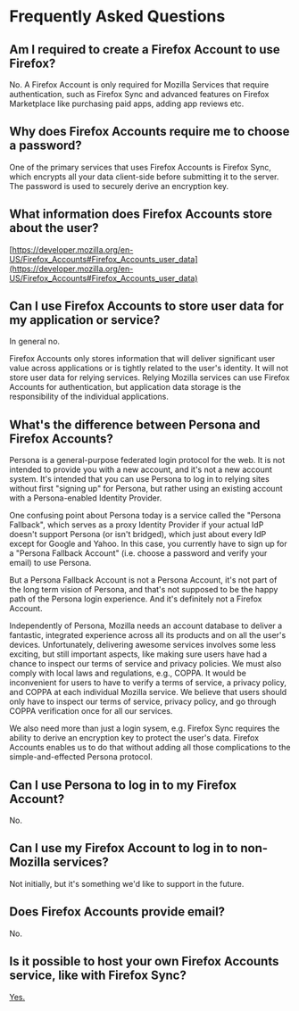 # Frequently Asked Questions

## Am I required to create a Firefox Account to use Firefox?
No. A Firefox Account is only required for Mozilla Services that require authentication, such as Firefox Sync and advanced features on Firefox Marketplace like purchasing paid apps, adding app reviews etc.

## Why does Firefox Accounts require me to choose a password?
One of the primary services that uses Firefox Accounts is Firefox Sync, which encrypts all your data client-side before submitting it to the server. The password is used to securely derive an encryption key.

## What information does Firefox Accounts store about the user?
[https://developer.mozilla.org/en-US/Firefox_Accounts#Firefox_Accounts_user_data](https://developer.mozilla.org/en-US/Firefox_Accounts#Firefox_Accounts_user_data)

## Can I use Firefox Accounts to store user data for my application or service?
In general no.

Firefox Accounts only stores information that will deliver significant user value across applications or is tightly related to the user's identity. It will not store user data for relying services. Relying Mozilla services can use Firefox Accounts for authentication, but application data storage is the responsibility of the individual applications.

## What's the difference between Persona and Firefox Accounts?
Persona is a general-purpose federated login protocol for the web. It is not intended to provide you with a new account, and it's not a new account system. It's intended that you can use Persona to log in to relying sites without first "signing up" for Persona, but rather using an existing account with a Persona-enabled Identity Provider.

One confusing point about Persona today is a service called the "Persona Fallback", which serves as a proxy Identity Provider if your actual IdP doesn't support Persona (or isn't bridged), which just about every IdP except for Google and Yahoo. In this case, you currently have to sign up for a "Persona Fallback Account" (i.e. choose a password and verify your email) to use Persona.

But a Persona Fallback Account is not a Persona Account, it's not part of the long term vision of Persona, and that's not supposed to be the happy path of the Persona login experience. And it's definitely not a Firefox Account.

Independently of Persona, Mozilla needs an account database to deliver a fantastic, integrated experience across all its products and on all the user's devices. Unfortunately, delivering awesome services involves some less exciting, but still important aspects, like making sure users have had a chance to inspect our terms of service and privacy policies. We must also comply with local laws and regulations, e.g., COPPA. It would be inconvenient for users to have to verify a terms of service, a privacy policy, and COPPA at each individual Mozilla service. We believe that users should only have to inspect our terms of service, privacy policy, and go through COPPA verification once for all our services.

We also need more than just a login sysem, e.g. Firefox Sync requires the ability to derive an encryption key to protect the user's data. Firefox Accounts enables us to do that without adding all those complications to the simple-and-effected Persona protocol.

## Can I use Persona to log in to my Firefox Account?
No.

## Can I use my Firefox Account to log in to non-Mozilla services?
Not initially, but it's something we'd like to support in the future.

## Does Firefox Accounts provide email?
No.

## Is it possible to host your own Firefox Accounts service, like with Firefox Sync?
[Yes.](https://docs.services.mozilla.com/howtos/run-fxa.html)
